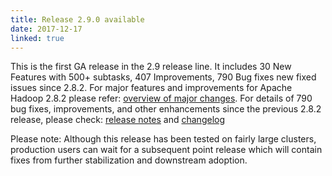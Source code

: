 ```yaml
---
title: Release 2.9.0 available
date: 2017-12-17
linked: true
---
```

<!---
  Licensed under the Apache License, Version 2.0 (the "License");
  you may not use this file except in compliance with the License.
  You may obtain a copy of the License at

   http://www.apache.org/licenses/LICENSE-2.0

  Unless required by applicable law or agreed to in writing, software
  distributed under the License is distributed on an "AS IS" BASIS,
  WITHOUT WARRANTIES OR CONDITIONS OF ANY KIND, either express or implied.
  See the License for the specific language governing permissions and
  limitations under the License. See accompanying LICENSE file.
-->

This is the first GA release in the 2.9 release line. It includes 30 New
Features with 500+ subtasks, 407 Improvements, 790 Bug fixes new fixed
issues since 2.8.2. For major features and improvements for Apache
Hadoop 2.8.2 please refer: [overview of major
changes](http://hadoop.apache.org/docs/r2.9.0/index.html). For details
of 790 bug fixes, improvements, and other enhancements since the
previous 2.8.2 release, please check: [release
notes](http://hadoop.apache.org/docs/r2.9.0/hadoop-project-dist/hadoop-common/release/2.9.0/RELEASENOTES.2.9.0.html)
and
[changelog](http://hadoop.apache.org/docs/r2.9.0/hadoop-project-dist/hadoop-common/release/2.9.0/CHANGES.2.9.0.html)

Please note: Although this release has been tested on fairly large
clusters, production users can wait for a subsequent point release which
will contain fixes from further stabilization and downstream adoption.
